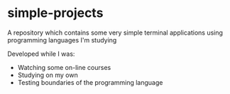 # simple-projects
A repository which contains some very simple terminal applications using programming languages I'm studying

Developed while I was:
- Watching some on-line courses
- Studying on my own
- Testing boundaries of the programming language
